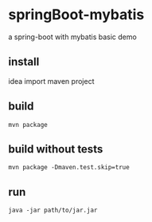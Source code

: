 # springBoot-mybatis
a spring-boot with mybatis basic demo


## install

idea import maven project

## build

`mvn package`

## build without tests

`mvn package -Dmaven.test.skip=true`

## run

`java -jar path/to/jar.jar`
